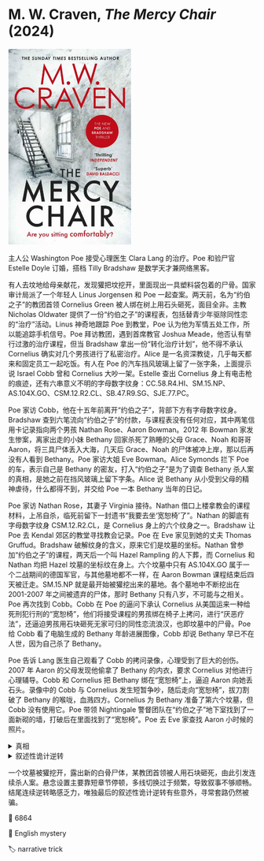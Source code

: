 # M. W. Craven, <i>The Mercy Chair</i> (2024)

<img src=images/2024_cover.jpg width=250/>

主人公 Washington Poe 接受心理医生 Clara Lang 的治疗。Poe 和验尸官 Estelle Doyle 订婚，搭档 Tilly Bradshaw 是数学天才兼网络黑客。

有人去坟地给母亲献花，发现獾把坟挖开，里面现出一具塑料袋包着的尸骨。国家审计局派了一个年轻人 Linus Jorgensen 和 Poe 一起查案。两天前，名为“约伯之子”的教团首领 Cornelius Green 被人绑在树上用石头砸死，面目全非。主教 Nicholas Oldwater 提供了一份“约伯之子”的课程表，包括替青少年驱除同性恋的“治疗”活动。Linus 神奇地跟踪 Poe 到教堂，Poe 认为他为军情五处工作，所以能追踪手机信号。Poe 拜访教团，遇到首席教官 Joshua Meade，他否认有举行过激的治疗课程，但当 Bradshaw 拿出一份“转化治疗计划”，他不得不承认 Cornelius 确实对几个男孩进行了私密治疗。Alice 是一名资深教徒，几乎每天都来和固定员工一起吃饭。有人在 Poe 的汽车挡风玻璃上留了一张字条，上面提示说 Israel Cobb 曾和 Cornelius 大吵一架。Estelle 查出 Cornelius 身上有电击枪的痕迹，还有六串意义不明的字母数字纹身：CC.58.R4.HI、SM.15.NP、AS.104X.GO、CSM.12.R2.CL、SB.47.R9.SG、SJE.77.PC。

Poe 家访 Cobb，他在十五年前离开“约伯之子”，背部下方有字母数字纹身。Bradshaw 查到六笔流向“约伯之子”的付款，与课程表没有任何对应，其中两笔信用卡记录指向两个男孩 Nathan Rose、Aaron Bowman。2012 年 Bowman 家发生惨案，离家出走的小妹 Bethany 回家杀死了熟睡的父母 Grace、Noah 和哥哥 Aaron，将三具尸体丢入大海，几天后 Grace、Noah 的尸体被冲上岸，那以后再没有人看到 Bethany。Poe 家访大姐 Eve Bowman。Alice Symonds 拦下 Poe 的车，表示自己是 Bethany 的密友，打入“约伯之子”是为了调查 Bethany 杀人案的真相，是她之前在挡风玻璃上留下字条。Alice 说 Bethany 从小受到父母的精神虐待，什么都得不到，并交给 Poe 一本 Bethany 当年的日记。

Poe 家访 Nathan Rose，其妻子 Virginia 接待。Nathan 借口上楼拿教会的课程材料，上吊自杀，临死前留下一封遗书“我要去坐‘宽恕椅’了”。Nathan 的脚底有字母数字纹身 CSM.12.R2.CL，是 Cornelius 身上的六个纹身之一。Bradshaw 让 Poe 去 Kendal 郊区的教堂寻找教会记录。Poe 在 Eve 家见到她的丈夫 Thomas Gruffud。Bradshaw 破解纹身的含义，原来它们是坟墓的坐标。Nathan 曾参加“约伯之子”的课程，两天后一个叫 Hazel Rampling 的人下葬，而 Cornelius 和 Nathan 均把 Hazel 坟墓的坐标纹在身上。六个坟墓中只有 AS.104X.GO 属于一个二战期间的德国军官，与其他墓地都不一样，在 Aaron Bowman 课程结束后四天被迁走。SM.15.NP 就是最开始被獾挖出来的墓地。各个墓地中不断挖出在 2001-2007 年之间被遗弃的尸体，那时 Bethany 只有八岁，不可能与之相关。Poe 再次找到 Cobb。Cobb 在 Poe 的逼问下承认 Cornelius 从美国运来一种给死刑犯行刑的“宽恕椅”，他们将接受课程的男孩绑在椅子上拷问，进行“厌恶疗法”，还逼迫男孩用石块砸死无家可归的同性恋流浪汉，也即坟墓中的尸骨。Poe 给 Cobb 看了电脑生成的 Bethany 年龄进展图像，Cobb 却说 Bethany 早已不在人世，因为自己杀了 Bethany。

Poe 告诉 Lang 医生自己观看了 Cobb 的拷问录像，心理受到了巨大的创伤。2007 年 Aaron 的父母发现他偷拿了 Bethany 的内衣，要求 Cornelius 对他进行心理辅导。Cobb 和 Cornelius 把 Bethany 绑在“宽恕椅”上，逼迫 Aaron 向她丢石头。录像中的 Cobb 与 Cornelius 发生短暂争吵，随后走向“宽恕椅”，拔刀割破了 Bethany 的喉咙，血溅四方。Cornelius 为 Bethany 准备了第六个坟墓，但 Cobb 没有使用它。Poe 带领 Nightingale 警督团队在“约伯之子”地下室找到了一面新砌的墙，打破后在里面找到了“宽恕椅”。Poe 去 Eve 家查找 Aaron 小时候的照片。

<details><summary>真相</summary>
Bethany 是 Grace 与 Cobb 的私生子，所以受到父母的精神虐待。Eve 偷偷将 Grace 的内衣藏在 Aaron 的房间。Cobb 为了保护 Bethany 的性命，把刀尖缩回，假装划破 Bethany 的喉咙，但其实只是划破表层。Bethany 杀死了 Noah、Grace 报仇，但没有杀死 Aaron。Thomas 的真实身份是 Aaron，Eve 与自己的弟弟乱伦结婚。Eve 试图杀死 Poe，Bethany 现身将 Eve、Aaron (Thomas)、Poe 电晕捆绑，杀死 Eve、Aaron 后又试图杀死 Poe。Cobb 在看守所自杀。Linus 推荐军情五处将 Bradshaw 调走。
</details>

<details><summary>叙述性诡计逆转</summary>
Lang = Bethany，她有双重人格，Poe 与她的对话发生在精神病院，目的是为了让她的两种人格交汇，恢复神智。
</details>

一个坟墓被獾挖开，露出新的白骨尸体，某教团首领被人用石块砸死，由此引发连续杀人案。悬念设置主要靠短章节停顿，多线切换过于频繁，导致叙事不够顺畅。结尾连续逆转略感乏力，唯独最后的叙述性诡计逆转有些意外，寻常套路仍然被骗。

:link: 6864

:file_folder: English mystery

:label: narrative trick
